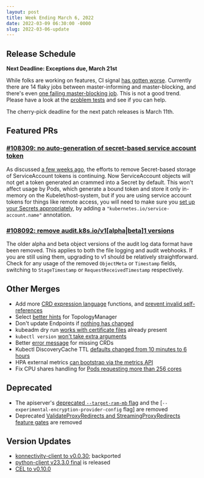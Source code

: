 ```yaml
---
layout: post
title: Week Ending March 6, 2022
date: 2022-03-09 06:30:00 -0000
slug: 2022-03-06-update
---
```


## Release Schedule

**Next Deadline: Exceptions due, March 21st**

While folks are working on features, CI signal [has gotten worse](https://groups.google.com/a/kubernetes.io/g/dev/c/5jIFMzlzWsk).  Currently there are 14 flaky jobs between master-informing and master-blocking, and there's even [one failing master-blocking job](https://github.com/kubernetes/kubernetes/issues/108307). This is not a good trend.  Please have a look at the [problem tests](https://github.com/orgs/kubernetes/projects/68/views/1) and see if you can help.

The cherry-pick deadline for the next patch releases is March 11th.

## Featured PRs

### [#108309: no auto-generation of secret-based service account token](https://github.com/kubernetes/kubernetes/pull/108309)

As discussed [a few weeks ago](/2022-02-20-update#enhancements2800-kep-2799-reduction-of-secret-based-service-account-tokens), the efforts to remove Secret-based storage of ServiceAccount tokens is continuing. Now ServiceAccount objects will not get a token generated an crammed into a Secret by default. This won't affect usage by Pods, which generate a bound token and store it only in-memory on the Kubelet/host-system, but if you are using service account tokens for things like remote access, you will need to make sure you [set up your Secrets appropriately](https://kubernetes.io/docs/concepts/configuration/secret/#service-account-token-secrets), by adding a `"kubernetes.io/service-account.name"` annotation.

### [#108092: remove audit.k8s.io/v1[alpha|beta]1 versions](https://github.com/kubernetes/kubernetes/pull/108092)

The older alpha and beta object versions of the audit log data format have been removed. This applies to both the file logging and audit webhooks. If you are still using them, upgrading to v1 should be relatively straightforward. Check for any usage of the removed `ObjectMeta` or `Timestamp` fields, switching to `StageTimestamp` or `RequestReceivedTimestamp` respectively.

## Other Merges

* Add more [CRD expression language](https://github.com/kubernetes/kubernetes/pull/108410) functions, and [prevent invalid self-references](https://github.com/kubernetes/kubernetes/pull/108013)
* Select [better hints](https://github.com/kubernetes/kubernetes/pull/108154) for TopologyManager
* Don't update Endpoints if [nothing has changed](https://github.com/kubernetes/kubernetes/pull/108078)
* kubeadm dry run [works with certificate files](https://github.com/kubernetes/kubernetes/pull/108410) already present
* `kubectl version` [won't take extra arguments](https://github.com/kubernetes/kubernetes/pull/107967)
* Better [error message](https://github.com/kubernetes/kubernetes/pull/107363) for missing CRDs
* Kubectl DiscoveryCache TTL [defaults changed from 10 minutes to 6 hours](https://github.com/kubernetes/kubernetes/pull/107141)
* HPA external metrics [can bootstrap via the metrics API](https://github.com/kubernetes/kubernetes/pull/104244)
* Fix CPU shares handling for [Pods requesting more than 256 cores](https://github.com/kubernetes/kubernetes/pull/106570)

## Deprecated

* The apiserver's [deprecated `--target-ram-mb` flag](https://github.com/kubernetes/kubernetes/pull/108457) and the [`--experimental-encryption-provider-config` flag] are removed
* Deprecated [ValidateProxyRedirects and StreamingProxyRedirects feature gates](https://github.com/kubernetes/kubernetes/pull/106830) are removed

## Version Updates

* [konnectivity-client to v0.0.30](https://github.com/kubernetes/kubernetes/pull/108437); backported
* [python-client v23.3.0 final](https://github.com/kubernetes-client/python/releases/tag/v23.3.0) is released
* [CEL to v0.10.0](https://github.com/kubernetes/kubernetes/pull/108576)
